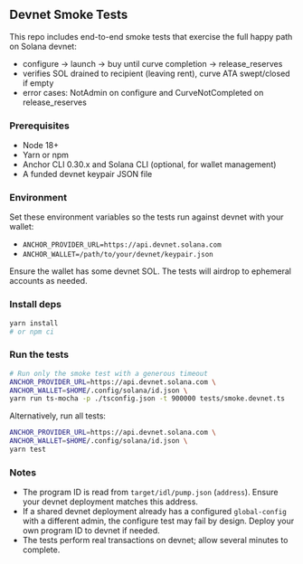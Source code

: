 ## Devnet Smoke Tests

This repo includes end-to-end smoke tests that exercise the full happy path on Solana devnet:
- configure → launch → buy until curve completion → release_reserves
- verifies SOL drained to recipient (leaving rent), curve ATA swept/closed if empty
- error cases: NotAdmin on configure and CurveNotCompleted on release_reserves

### Prerequisites
- Node 18+
- Yarn or npm
- Anchor CLI 0.30.x and Solana CLI (optional, for wallet management)
- A funded devnet keypair JSON file

### Environment
Set these environment variables so the tests run against devnet with your wallet:

- `ANCHOR_PROVIDER_URL=https://api.devnet.solana.com`
- `ANCHOR_WALLET=/path/to/your/devnet/keypair.json`

Ensure the wallet has some devnet SOL. The tests will airdrop to ephemeral accounts as needed.

### Install deps

```bash
yarn install
# or npm ci
```

### Run the tests

```bash
# Run only the smoke test with a generous timeout
ANCHOR_PROVIDER_URL=https://api.devnet.solana.com \
ANCHOR_WALLET=$HOME/.config/solana/id.json \
yarn run ts-mocha -p ./tsconfig.json -t 900000 tests/smoke.devnet.ts
```

Alternatively, run all tests:

```bash
ANCHOR_PROVIDER_URL=https://api.devnet.solana.com \
ANCHOR_WALLET=$HOME/.config/solana/id.json \
yarn test
```

### Notes
- The program ID is read from `target/idl/pump.json` (`address`). Ensure your devnet deployment matches this address.
- If a shared devnet deployment already has a configured `global-config` with a different admin, the configure test may fail by design. Deploy your own program ID to devnet if needed.
- The tests perform real transactions on devnet; allow several minutes to complete.